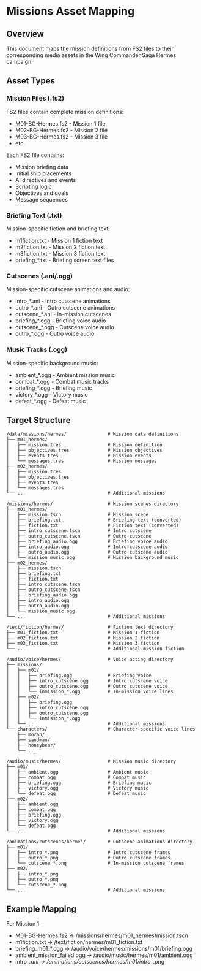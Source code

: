 # Missions Asset Mapping

## Overview
This document maps the mission definitions from FS2 files to their corresponding media assets in the Wing Commander Saga Hermes campaign.

## Asset Types

### Mission Files (.fs2)
FS2 files contain complete mission definitions:
- M01-BG-Hermes.fs2 - Mission 1 file
- M02-BG-Hermes.fs2 - Mission 2 file
- M03-BG-Hermes.fs2 - Mission 3 file
- etc.

Each FS2 file contains:
- Mission briefing data
- Initial ship placements
- AI directives and events
- Scripting logic
- Objectives and goals
- Message sequences

### Briefing Text (.txt)
Mission-specific fiction and briefing text:
- m1fiction.txt - Mission 1 fiction text
- m2fiction.txt - Mission 2 fiction text
- m3fiction.txt - Mission 3 fiction text
- briefing_*.txt - Briefing screen text files

### Cutscenes (.ani/.ogg)
Mission-specific cutscene animations and audio:
- intro_*.ani - Intro cutscene animations
- outro_*.ani - Outro cutscene animations
- cutscene_*.ani - In-mission cutscenes
- briefing_*.ogg - Briefing voice audio
- cutscene_*.ogg - Cutscene voice audio
- outro_*.ogg - Outro voice audio

### Music Tracks (.ogg)
Mission-specific background music:
- ambient_*.ogg - Ambient mission music
- combat_*.ogg - Combat music tracks
- briefing_*.ogg - Briefing music
- victory_*.ogg - Victory music
- defeat_*.ogg - Defeat music

## Target Structure
```
/data/missions/hermes/               # Mission data definitions
├── m01_hermes/
│   ├── mission.tres                 # Mission definition
│   ├── objectives.tres              # Mission objectives
│   ├── events.tres                  # Mission events
│   └── messages.tres                # Mission messages
├── m02_hermes/
│   ├── mission.tres
│   ├── objectives.tres
│   ├── events.tres
│   └── messages.tres
└── ...                              # Additional missions

/missions/hermes/                    # Mission scenes directory
├── m01_hermes/
│   ├── mission.tscn                 # Mission scene
│   ├── briefing.txt                 # Briefing text (converted)
│   ├── fiction.txt                  # Fiction text (converted)
│   ├── intro_cutscene.tscn          # Intro cutscene
│   ├── outro_cutscene.tscn          # Outro cutscene
│   ├── briefing_audio.ogg           # Briefing voice audio
│   ├── intro_audio.ogg              # Intro cutscene audio
│   ├── outro_audio.ogg              # Outro cutscene audio
│   └── mission_music.ogg            # Mission background music
├── m02_hermes/
│   ├── mission.tscn
│   ├── briefing.txt
│   ├── fiction.txt
│   ├── intro_cutscene.tscn
│   ├── outro_cutscene.tscn
│   ├── briefing_audio.ogg
│   ├── intro_audio.ogg
│   ├── outro_audio.ogg
│   └── mission_music.ogg
└── ...                              # Additional missions

/text/fiction/hermes/                # Fiction text directory
├── m01_fiction.txt                  # Mission 1 fiction
├── m02_fiction.txt                  # Mission 2 fiction
├── m03_fiction.txt                  # Mission 3 fiction
└── ...                              # Additional mission fiction

/audio/voice/hermes/                 # Voice acting directory
├── missions/
│   ├── m01/
│   │   ├── briefing.ogg             # Briefing voice
│   │   ├── intro_cutscene.ogg       # Intro cutscene voice
│   │   ├── outro_cutscene.ogg       # Outro cutscene voice
│   │   └── inmission_*.ogg          # In-mission voice lines
│   ├── m02/
│   │   ├── briefing.ogg
│   │   ├── intro_cutscene.ogg
│   │   ├── outro_cutscene.ogg
│   │   └── inmission_*.ogg
│   └── ...                          # Additional missions
└── characters/                      # Character-specific voice lines
    ├── moran/
    ├── sandman/
    ├── honeybear/
    └── ...

/audio/music/hermes/                 # Mission music directory
├── m01/
│   ├── ambient.ogg                  # Ambient music
│   ├── combat.ogg                   # Combat music
│   ├── briefing.ogg                 # Briefing music
│   ├── victory.ogg                  # Victory music
│   └── defeat.ogg                   # Defeat music
├── m02/
│   ├── ambient.ogg
│   ├── combat.ogg
│   ├── briefing.ogg
│   ├── victory.ogg
│   └── defeat.ogg
└── ...                              # Additional missions

/animations/cutscenes/hermes/        # Cutscene animations directory
├── m01/
│   ├── intro_*.png                  # Intro cutscene frames
│   ├── outro_*.png                  # Outro cutscene frames
│   └── cutscene_*.png               # In-mission cutscene frames
├── m02/
│   ├── intro_*.png
│   ├── outro_*.png
│   └── cutscene_*.png
└── ...                              # Additional missions
```

## Example Mapping
For Mission 1:
- M01-BG-Hermes.fs2 → /missions/hermes/m01_hermes/mission.tscn
- m1fiction.txt → /text/fiction/hermes/m01_fiction.txt
- briefing_m01_*.ogg → /audio/voice/hermes/missions/m01/briefing.ogg
- ambient_mission_failed.ogg → /audio/music/hermes/m01/ambient.ogg
- intro_*.ani → /animations/cutscenes/hermes/m01/intro_*.png